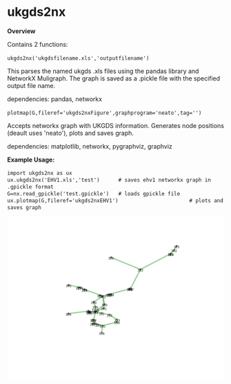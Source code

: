 # ukgds2nx

**Overview**

Contains 2 functions:

`ukgds2nx('ukgdsfilename.xls','outputfilename')`

This parses the named ukgds .xls files using the pandas library and NetworkX Muligraph. The graph is saved as a .pickle file with the specified output file name.

dependencies: pandas, networkx

`plotmap(G,fileref='ukgds2nxFigure',graphprogram='neato',tag='')`

Accepts networkx graph with UKGDS information. Generates node positions (deault uses 'neato'), plots and saves graph.

dependencies: matplotlib, networkx, pygraphviz, graphviz

**Example Usage:**

    import ukgds2nx as ux
    ux.ukgds2nx('EHV1.xls','test')      # saves ehv1 networkx graph in .gpickle format
    G=nx.read_gpickle('test.gpickle')   # loads gpickle file
    ux.plotmap(G,fileref='ukgds2nxEHV1')                       # plots and saves graph

![EHV1 graph plot](https://raw.githubusercontent.com/4c656554/ukgds2nx/master/ukgds2nxEHV1neato.png)
